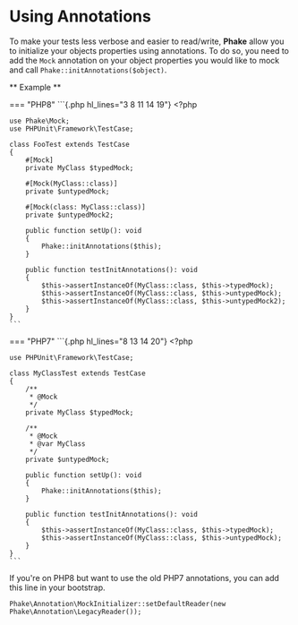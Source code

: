 # Using Annotations

To make your tests less verbose and easier to read/write, **Phake** allow you to initialize your objects properties using annotations. To do so, you need to add the `Mock` annotation on your object properties you would like to mock and call `Phake::initAnnotations($object)`.

** Example **

=== "PHP8"
	```{.php hl_lines="3 8 11 14 19"}
	<?php

	use Phake\Mock;
	use PHPUnit\Framework\TestCase;

	class FooTest extends TestCase
	{
		#[Mock]
		private MyClass $typedMock;

		#[Mock(MyClass::class)]
		private $untypedMock;

		#[Mock(class: MyClass::class)]
		private $untypedMock2;

		public function setUp(): void
		{
			Phake::initAnnotations($this);
		}

		public function testInitAnnotations(): void
		{
			$this->assertInstanceOf(MyClass::class, $this->typedMock);
			$this->assertInstanceOf(MyClass::class, $this->untypedMock);
			$this->assertInstanceOf(MyClass::class, $this->untypedMock2);
		}
	}
	```

=== "PHP7"
	```{.php hl_lines="8 13 14 20"}
	<?php

	use PHPUnit\Framework\TestCase;

	class MyClassTest extends TestCase
	{
		/**
		 * @Mock
		 */
		private MyClass $typedMock;

		/**
		 * @Mock
		 * @var MyClass
		 */
		private $untypedMock;

		public function setUp(): void
		{
			Phake::initAnnotations($this);
		}

		public function testInitAnnotations(): void
		{
			$this->assertInstanceOf(MyClass::class, $this->typedMock);
			$this->assertInstanceOf(MyClass::class, $this->untypedMock);
		}
	}
	```

If you're on PHP8 but want to use the old PHP7 annotations, you can add this line in your bootstrap.

```php-inline
Phake\Annotation\MockInitializer::setDefaultReader(new Phake\Annotation\LegacyReader());
```
